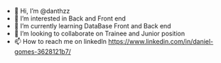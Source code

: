 - 👋 Hi, I’m @danthzz
- 👀 I’m interested in Back and Front end
- 🌱 I’m currently learning DataBase Front and Back end
- 💞️ I’m looking to collaborate on Trainee and Junior position
- 📫 How to reach me on linkedIn https://www.linkedin.com/in/daniel-gomes-3628121b7/

<!---
danthzz/danthzz is a ✨ special ✨ repository because its `README.md` (this file) appears on your GitHub profile.
You can click the Preview link to take a look at your changes.
--->
